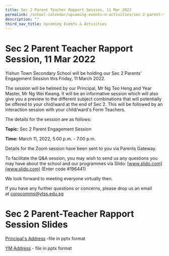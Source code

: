 ```yaml
---
title: Sec 2 Parent Teacher Rapport Session, 11 Mar 2022
permalink: /school-calendar/upcoming-events-n-activities/sec-2-parent-teacher-rapport-session-11-mar-2022/
description: ""
third_nav_title: Upcoming Events & Activities
---
```

# **Sec 2 Parent Teacher Rapport Session, 11 Mar 2022**

Yishun Town Secondary School will be holding our Sec 2 Parents’ Engagement Session this Friday, 11 March 2022.  
  

The session will be helmed by our Principal, Mr Ng Teo Heng and Year Master, Mr Ng Wei Kwang. It will be an informative session which will also give you a preview to the different subject combinations that will potentially be offered to your chid/ward at the end of Sec 2. This will be followed by an interaction session with your child/ward's Form Teachers.

The details for the session are as follows:

**Topic:** Sec 2 Parent Engagement Session

**Time:** March 11, 2022, 5.00 p.m. - 7.00 p.m.

Details for the Zoom session have been sent to you via Parents Gateway.

To facilitate the Q&A session, you may wish to send us any questions you may have about the school and our programmes via Slido: [www.slido.com](www.slido.com) (Enter code #196441)

We look forward to meeting everyone virtually then.  

If you have any further questions or concerns, please drop us an email at [corpcomms@ytss.edu.sg](mailto:corpcomms@ytss.edu.sg)

# **Sec 2 Parent-Teacher Rapport Session Slides**

[Principal's Address](https://yishuntownsec.moe.edu.sg/qql/slot/u625/PTR/2022%20PTR/Sec%202%20PTR2022_Principal%20Address.pptx)  -file in pptx format
  
[YM Address](https://yishuntownsec.moe.edu.sg/qql/slot/u625/PTR/2022%20PTR/Sec%202%20PTR%202022_YM%20Address.pptx) - file in pptx format